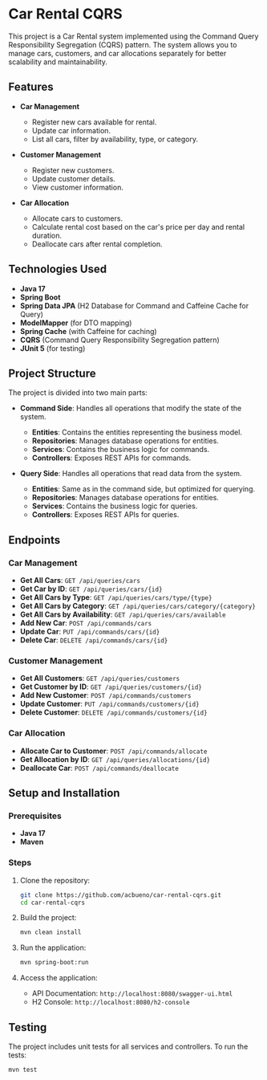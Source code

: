 # Car Rental CQRS

This project is a Car Rental system implemented using the Command Query Responsibility Segregation (CQRS) pattern. The system allows you to manage cars, customers, and car allocations separately for better scalability and maintainability.

## Features

- **Car Management**
  - Register new cars available for rental.
  - Update car information.
  - List all cars, filter by availability, type, or category.

- **Customer Management**
  - Register new customers.
  - Update customer details.
  - View customer information.

- **Car Allocation**
  - Allocate cars to customers.
  - Calculate rental cost based on the car's price per day and rental duration.
  - Deallocate cars after rental completion.

## Technologies Used

- **Java 17**
- **Spring Boot**
- **Spring Data JPA** (H2 Database for Command and Caffeine Cache for Query)
- **ModelMapper** (for DTO mapping)
- **Spring Cache** (with Caffeine for caching)
- **CQRS** (Command Query Responsibility Segregation pattern)
- **JUnit 5** (for testing)

## Project Structure

The project is divided into two main parts:

- **Command Side**: Handles all operations that modify the state of the system.
  - **Entities**: Contains the entities representing the business model.
  - **Repositories**: Manages database operations for entities.
  - **Services**: Contains the business logic for commands.
  - **Controllers**: Exposes REST APIs for commands.

- **Query Side**: Handles all operations that read data from the system.
  - **Entities**: Same as in the command side, but optimized for querying.
  - **Repositories**: Manages database operations for entities.
  - **Services**: Contains the business logic for queries.
  - **Controllers**: Exposes REST APIs for queries.

## Endpoints

### Car Management

- **Get All Cars**: `GET /api/queries/cars`
- **Get Car by ID**: `GET /api/queries/cars/{id}`
- **Get All Cars by Type**: `GET /api/queries/cars/type/{type}`
- **Get All Cars by Category**: `GET /api/queries/cars/category/{category}`
- **Get All Cars by Availability**: `GET /api/queries/cars/available`
- **Add New Car**: `POST /api/commands/cars`
- **Update Car**: `PUT /api/commands/cars/{id}`
- **Delete Car**: `DELETE /api/commands/cars/{id}`

### Customer Management

- **Get All Customers**: `GET /api/queries/customers`
- **Get Customer by ID**: `GET /api/queries/customers/{id}`
- **Add New Customer**: `POST /api/commands/customers`
- **Update Customer**: `PUT /api/commands/customers/{id}`
- **Delete Customer**: `DELETE /api/commands/customers/{id}`

### Car Allocation

- **Allocate Car to Customer**: `POST /api/commands/allocate`
- **Get Allocation by ID**: `GET /api/queries/allocations/{id}`
- **Deallocate Car**: `POST /api/commands/deallocate`

## Setup and Installation

### Prerequisites

- **Java 17**
- **Maven**

### Steps

1. Clone the repository:

    ```sh
    git clone https://github.com/acbueno/car-rental-cqrs.git
    cd car-rental-cqrs
    ```

2. Build the project:

    ```sh
    mvn clean install
    ```

3. Run the application:

    ```sh
    mvn spring-boot:run
    ```

4. Access the application:

    - API Documentation: `http://localhost:8080/swagger-ui.html`
    - H2 Console: `http://localhost:8080/h2-console`

## Testing

The project includes unit tests for all services and controllers. To run the tests:

```sh
mvn test
